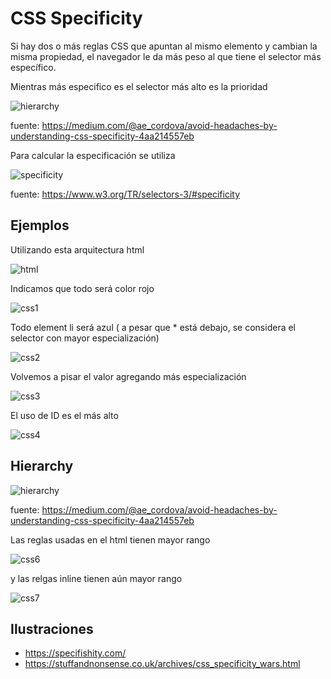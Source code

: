 # CSS Specificity

Si hay dos o más reglas CSS que apuntan al mismo elemento y cambian la misma propiedad, el navegador le da más peso al que tiene el selector más específico.

Mientras más especifico es el selector más alto es la prioridad

![hierarchy](./images/jerarquia.png)

fuente: <https://medium.com/@ae_cordova/avoid-headaches-by-understanding-css-specificity-4aa214557eb>

Para calcular la especificación se utiliza

![specificity](./images/specificityw3.PNG)

fuente: <https://www.w3.org/TR/selectors-3/#specificity>

## Ejemplos

Utilizando esta arquitectura html

![html](./images/htmlexample.PNG)

Indicamos que todo será color rojo

![css1](./images/1csshtml.PNG)

Todo element li será azul ( a pesar que * está debajo, se considera el selector con mayor especialización)

![css2](./images/2csshtml.PNG)

Volvemos a pisar el valor agregando más especialización

![css3](./images/3csshtml.PNG)

El uso de ID es el más alto

![css4](./images/4csshtml.PNG)

## Hierarchy

![hierarchy](./images/jerarquia2.png)

fuente: <https://medium.com/@ae_cordova/avoid-headaches-by-understanding-css-specificity-4aa214557eb>

Las reglas usadas en el html tienen mayor rango

![css6](./images/6csshtml.PNG)

y las relgas inline tienen aún mayor rango

![css7](./images/7csshtml.PNG)

## Ilustraciones

- <https://specifishity.com/>
- <https://stuffandnonsense.co.uk/archives/css_specificity_wars.html>
